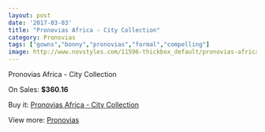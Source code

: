 ```yaml
---
layout: post
date: '2017-03-03'
title: "Pronovias Africa - City Collection"
category: Pronovias
tags: ["gowns","bonny","pronovias","formal","compelling"]
image: http://www.novstyles.com/11596-thickbox_default/pronovias-africa-city-collection.jpg
---
```

Pronovias Africa - City Collection

On Sales: **$360.16**
<a href="https://www.novstyles.com/en/pronovias/8524-pronovias-africa-city-collection.html"><amp-img layout="responsive" width="600" height="600" src="//www.novstyles.com/11596-thickbox_default/pronovias-africa-city-collection.jpg" alt="Pronovias Africa - City Collection 0" /></a>

Buy it: [Pronovias Africa - City Collection](https://www.novstyles.com/en/pronovias/8524-pronovias-africa-city-collection.html "Pronovias Africa - City Collection")

View more: [Pronovias](https://www.novstyles.com/en/54-pronovias "Pronovias")